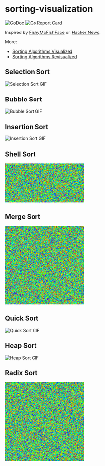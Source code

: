 # sorting-visualization

[![GoDoc](https://godoc.org/github.com/invzhi/sorting-visualization?status.svg)](https://godoc.org/github.com/invzhi/sorting-visualization)
[![Go Report Card](https://goreportcard.com/badge/github.com/invzhi/sorting-visualization)](https://goreportcard.com/report/github.com/invzhi/sorting-visualization)

Inspired by [FishyMcFishFace](https://imgur.com/t/rainbow/RM3wl) on [Hacker News](https://news.ycombinator.com/item?id=15423202).

More:

- [Sorting Algorithms Visualized](https://imgur.com/a/voutF)
- [Sorting Algorithms Revisualized](https://imgur.com/gallery/GD5gi)

## Selection Sort

![Selection Sort GIF](gifs/selection.gif)

## Bubble Sort

![Bubble Sort GIF](gifs/bubble.gif)

## Insertion Sort

![Insertion Sort GIF](gifs/insertion.gif)

## Shell Sort

![Shell Sort GIF](gifs/shell.gif)

## Merge Sort

![Merge Sort GIF](gifs/merge.gif)

## Quick Sort

![Quick Sort GIF](gifs/quick.gif)

## Heap Sort

![Heap Sort GIF](gifs/heap.gif)

## Radix Sort

![Radix Sort GIF](gifs/radix.gif)
